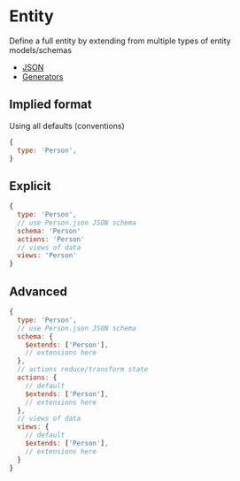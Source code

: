 # Entity

Define a full entity by extending from multiple types of entity models/schemas

- [JSON](./JSON.md)
- [Generators](./Generators.md)

## Implied format

Using all defaults (conventions)

```js
{
  type: 'Person',
}
```

## Explicit

```js
{
  type: 'Person',
  // use Person.json JSON schema
  schema: 'Person'
  actions: 'Person'
  // views of data
  views: 'Person'
}
```

## Advanced

```js
{
  type: 'Person',
  // use Person.json JSON schema
  schema: {
    $extends: ['Person'],
    // extensions here
  },
  // actions reduce/transform state
  actions: {
    // default
    $extends: ['Person'],
    // extensions here
  },
  // views of data
  views: {
    // default
    $extends: ['Person'],
    // extensions here
  }
}
```
